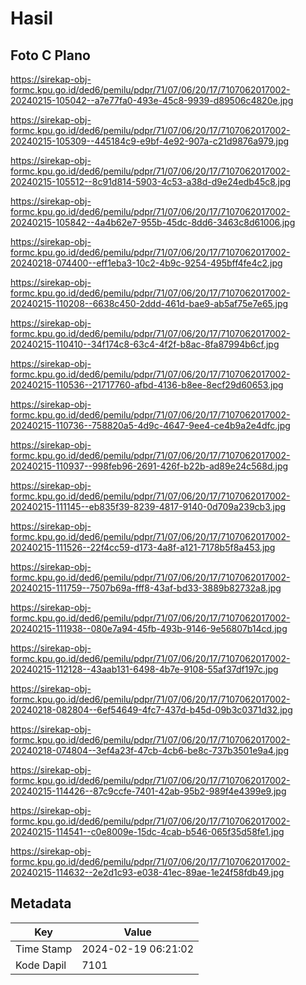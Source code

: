 # Hasil

## Foto C Plano

https://sirekap-obj-formc.kpu.go.id/ded6/pemilu/pdpr/71/07/06/20/17/7107062017002-20240215-105042--a7e77fa0-493e-45c8-9939-d89506c4820e.jpg

https://sirekap-obj-formc.kpu.go.id/ded6/pemilu/pdpr/71/07/06/20/17/7107062017002-20240215-105309--445184c9-e9bf-4e92-907a-c21d9876a979.jpg

https://sirekap-obj-formc.kpu.go.id/ded6/pemilu/pdpr/71/07/06/20/17/7107062017002-20240215-105512--8c91d814-5903-4c53-a38d-d9e24edb45c8.jpg

https://sirekap-obj-formc.kpu.go.id/ded6/pemilu/pdpr/71/07/06/20/17/7107062017002-20240215-105842--4a4b62e7-955b-45dc-8dd6-3463c8d61006.jpg

https://sirekap-obj-formc.kpu.go.id/ded6/pemilu/pdpr/71/07/06/20/17/7107062017002-20240218-074400--eff1eba3-10c2-4b9c-9254-495bff4fe4c2.jpg

https://sirekap-obj-formc.kpu.go.id/ded6/pemilu/pdpr/71/07/06/20/17/7107062017002-20240215-110208--6638c450-2ddd-461d-bae9-ab5af75e7e65.jpg

https://sirekap-obj-formc.kpu.go.id/ded6/pemilu/pdpr/71/07/06/20/17/7107062017002-20240215-110410--34f174c8-63c4-4f2f-b8ac-8fa87994b6cf.jpg

https://sirekap-obj-formc.kpu.go.id/ded6/pemilu/pdpr/71/07/06/20/17/7107062017002-20240215-110536--21717760-afbd-4136-b8ee-8ecf29d60653.jpg

https://sirekap-obj-formc.kpu.go.id/ded6/pemilu/pdpr/71/07/06/20/17/7107062017002-20240215-110736--758820a5-4d9c-4647-9ee4-ce4b9a2e4dfc.jpg

https://sirekap-obj-formc.kpu.go.id/ded6/pemilu/pdpr/71/07/06/20/17/7107062017002-20240215-110937--998feb96-2691-426f-b22b-ad89e24c568d.jpg

https://sirekap-obj-formc.kpu.go.id/ded6/pemilu/pdpr/71/07/06/20/17/7107062017002-20240215-111145--eb835f39-8239-4817-9140-0d709a239cb3.jpg

https://sirekap-obj-formc.kpu.go.id/ded6/pemilu/pdpr/71/07/06/20/17/7107062017002-20240215-111526--22f4cc59-d173-4a8f-a121-7178b5f8a453.jpg

https://sirekap-obj-formc.kpu.go.id/ded6/pemilu/pdpr/71/07/06/20/17/7107062017002-20240215-111759--7507b69a-fff8-43af-bd33-3889b82732a8.jpg

https://sirekap-obj-formc.kpu.go.id/ded6/pemilu/pdpr/71/07/06/20/17/7107062017002-20240215-111938--080e7a94-45fb-493b-9146-9e56807b14cd.jpg

https://sirekap-obj-formc.kpu.go.id/ded6/pemilu/pdpr/71/07/06/20/17/7107062017002-20240215-112128--43aab131-6498-4b7e-9108-55af37df197c.jpg

https://sirekap-obj-formc.kpu.go.id/ded6/pemilu/pdpr/71/07/06/20/17/7107062017002-20240218-082804--6ef54649-4fc7-437d-b45d-09b3c0371d32.jpg

https://sirekap-obj-formc.kpu.go.id/ded6/pemilu/pdpr/71/07/06/20/17/7107062017002-20240218-074804--3ef4a23f-47cb-4cb6-be8c-737b3501e9a4.jpg

https://sirekap-obj-formc.kpu.go.id/ded6/pemilu/pdpr/71/07/06/20/17/7107062017002-20240215-114426--87c9ccfe-7401-42ab-95b2-989f4e4399e9.jpg

https://sirekap-obj-formc.kpu.go.id/ded6/pemilu/pdpr/71/07/06/20/17/7107062017002-20240215-114541--c0e8009e-15dc-4cab-b546-065f35d58fe1.jpg

https://sirekap-obj-formc.kpu.go.id/ded6/pemilu/pdpr/71/07/06/20/17/7107062017002-20240215-114632--2e2d1c93-e038-41ec-89ae-1e24f58fdb49.jpg


## Metadata

| Key        | Value               |
| ---------- | ------------------- |
| Time Stamp | 2024-02-19 06:21:02 |
| Kode Dapil | 7101                |



